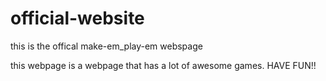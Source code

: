 # official-website
this is the offical make-em_play-em webspage

this webpage is a webpage that has a lot of awesome games. HAVE FUN!!
